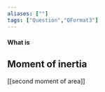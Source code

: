```yaml
---
aliases: [""]
tags: ["Question","QFormat3"]
---
```


#### What is
## Moment of inertia
[[second moment of area]]